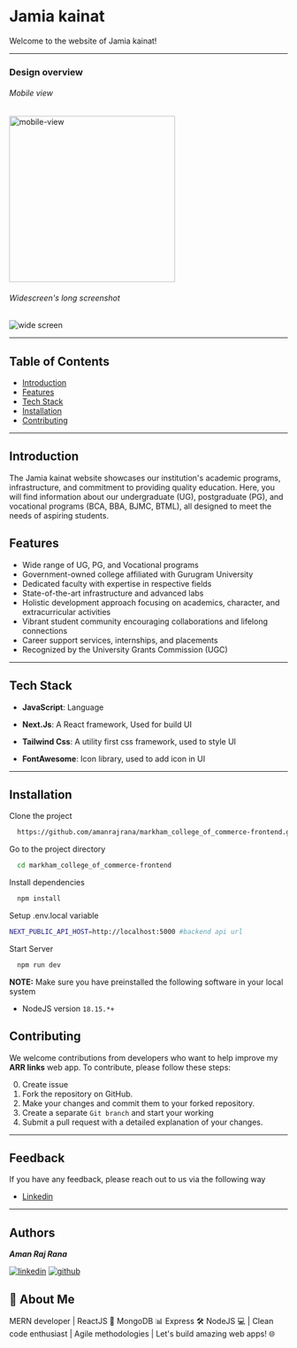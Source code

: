
# Jamia kainat

Welcome to the website of Jamia kainat!
___

### Design overview

###### Mobile view
<img src="https://blogger.googleusercontent.com/img/b/R29vZ2xl/AVvXsEhyvWvrCm04cBIV_XKObHIoBomzs-Mdjz5UpAseaSP-XOLOEu99ZYheacV3wfHpQSnKJhGF7VZjhvDt7pP1u12YWi5ckMcY3yii9WfsmbC1QLEeeY_Ou1fZ_53DvliScq-fy2ZoHo5Es3rDz6gsNr4wu47StuQsJBnDp51twv0VuzCCO6Rwns2N79ka84s/s320/Screenshot_20230820-094345.png" height="300" alt="mobile-view">


###### Widescreen's long screenshot
<img src="https://blogger.googleusercontent.com/img/a/AVvXsEgzeoo_Vw9a8-3wtlpoH_fvNsCUYchyYOoQhTiPgXY3wEVcQOsmhOUb3XDZwlM_ALEoAfMWQq5DS4VMowlQjSza4fSHjgKzQhApcFJ-sbg4B_kYgqnwPnzSbDJwlhh5dbUO7OGFpy3RgD6frcf0dmmRbpT707DBw6A9nYr4vhvqHcaSjCb21AOumy2sWfs" alt="wide screen">

---
## Table of Contents
- [Introduction](#introduction)
- [Features](#features)
- [Tech Stack](#tech-stack)
- [Installation](#installation)
- [Contributing](#contributing)

---

## Introduction
The Jamia kainat website showcases our institution's academic programs, infrastructure, and commitment to providing quality education. Here, you will find information about our undergraduate (UG), postgraduate (PG), and vocational programs (BCA, BBA, BJMC, BTML), all designed to meet the needs of aspiring students.

## Features

- Wide range of UG, PG, and Vocational programs
- Government-owned college affiliated with Gurugram University
- Dedicated faculty with expertise in respective fields
- State-of-the-art infrastructure and advanced labs
- Holistic development approach focusing on academics, character, and extracurricular activities
- Vibrant student community encouraging collaborations and lifelong connections
- Career support services, internships, and placements
- Recognized by the University Grants Commission (UGC)
------
## Tech Stack

- **JavaScript**: Language

- **Next.Js**: A React framework, Used for build UI

- **Tailwind Css**: A utility first css framework, used to style UI

- **FontAwesome**: Icon library, used to add icon in UI
---


## Installation

Clone the project

```bash
  https://github.com/amanrajrana/markham_college_of_commerce-frontend.git
```

Go to the project directory

```bash
  cd markham_college_of_commerce-frontend
```

Install dependencies

```bash
  npm install
```

Setup .env.local variable
```bash
NEXT_PUBLIC_API_HOST=http://localhost:5000 #backend api url
```

Start Server

```bash
  npm run dev
```


**NOTE:**
 Make sure you have preinstalled the following software in your local system
- NodeJS version `18.15.*+`


## Contributing

We welcome contributions from developers who want to help improve my **ARR links** web app. To contribute, please follow these steps:

0. Create issue
1. Fork the repository on GitHub.
2. Make your changes and commit them to your forked repository.
3. Create a separate `Git branch` and start your working
3. Submit a pull request with a detailed explanation of your changes.

---

## Feedback

If you have any feedback, please reach out to us via the following way

- [Linkedin](https://www.linkedin.com/in/amanrajrana)

----


## Authors
**_Aman Raj Rana_**

[![linkedin](https://img.shields.io/badge/linkedin-0A66C2?style=for-the-badge&logo=linkedin&logoColor=white)](https://www.linkedin.com/in/amanrajrana)
[![github](https://img.shields.io/badge/github-000000?style=for-the-badge&logo=github&logoColor=white)](https://github.com/amanrajrana)

## 🚀 About Me
MERN developer | ReactJS 🚀 MongoDB 📊 Express 🛠️ NodeJS 💻 | Clean code enthusiast | Agile methodologies | Let's build amazing web apps! 🌐
